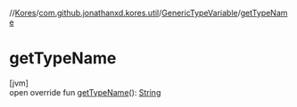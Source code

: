 //[Kores](../../../index.md)/[com.github.jonathanxd.kores.util](../index.md)/[GenericTypeVariable](index.md)/[getTypeName](get-type-name.md)

# getTypeName

[jvm]\
open override fun [getTypeName](get-type-name.md)(): [String](https://kotlinlang.org/api/latest/jvm/stdlib/kotlin/-string/index.html)
